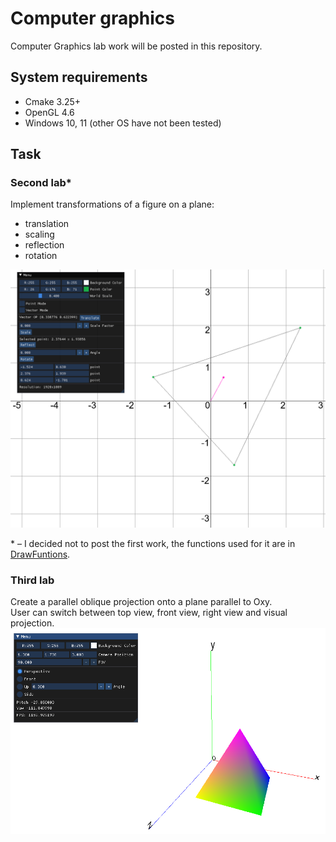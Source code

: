 # Computer graphics
Computer Graphics lab work will be posted in this repository.

## System requirements
- Cmake 3.25+
- OpenGL 4.6
- Windows 10, 11 (other OS have not been tested)

## Task
### Second lab*
Implement transformations of a figure on a plane:
- translation
- scaling
- reflection
- rotation

![](lab2.png)

\* – I decided not to post the first work, the functions used for it are in [DrawFuntions](
https://github.com/mako1601/Computer-graphics/blob/master/lab%202/src/DrawFuntions.h).

### Third lab
Create a parallel oblique projection onto a plane parallel to Oxy.<br/>
User can switch between top view, front view, right view and visual projection.
![](lab3.png)